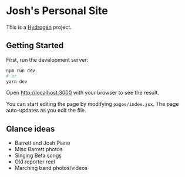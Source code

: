# Josh's Personal Site

This is a [Hydrogen](https://hydrogen.shopify.dev/) project.

## Getting Started

First, run the development server:

```bash
npm run dev
# or
yarn dev
```

Open [http://localhost:3000](http://localhost:3000) with your browser to see the result.

You can start editing the page by modifying `pages/index.jsx`. The page auto-updates as you edit the file.

## Glance ideas

- Barrett and Josh Piano
- Misc Barrett photos
- Singing Beta songs
- Old reporter reel
- Marching band photos/videos

